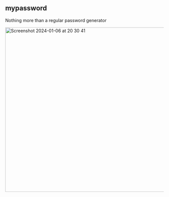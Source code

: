 ## mypassword 

Nothing more than a regular password generator

<img width="525" alt="Screenshot 2024-01-06 at 20 30 41" src="https://github.com/nullrawr/mypassword/assets/155365804/31188e0d-8845-45f3-add7-8fa4b445e13a">
